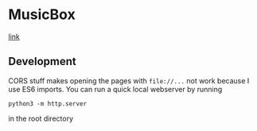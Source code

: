 # MusicBox

[link](https://jakelandaiche.github.io/musicbox/)

## Development

CORS stuff makes opening the pages with `file://...` not work because I use ES6 imports. You can run a quick local webserver by running

```
python3 -m http.server
```

in the root directory
